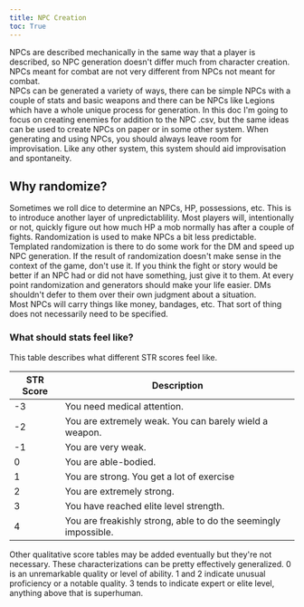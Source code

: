 ```yaml
---
title: NPC Creation
toc: True
---
```


NPCs are described mechanically in the same way that a player is described, so NPC generation doesn't differ much from character creation. NPCs meant for combat are not very different from NPCs not meant for combat.  
NPCs can be generated a variety of ways, there can be simple NPCs with a couple of stats and basic weapons and there can be NPCs like Legions which have a whole unique process for generation.
In this doc I'm going to focus on creating enemies for addition to the NPC .csv, but the same ideas can be used to create NPCs on paper or in some other system. When generating and using NPCs, you should always leave room for improvisation. Like any other system, this system should aid improvisation and spontaneity.

## Why randomize?

Sometimes we roll dice to determine an NPCs, HP, possessions, etc. This is to introduce another layer of unpredictablility. Most players will, intentionally or not, quickly figure out how much HP a mob normally has after a couple of fights. Randomization is used to make NPCs a bit less predictable. Templated randomization is there to do some work for the DM and speed up NPC generation. If the result of randomization doesn't make sense in the context of the game, don't use it. If you think the fight or story would be better if an NPC had or did not have something, just give it to them. At every point randomization and generators should make your life easier. DMs shouldn't defer to them over their own judgment about a situation.   
Most NPCs will carry things like money, bandages, etc. That sort of thing does not necessarily need to be specified.

### What should stats feel like?

This table describes what different STR scores feel like.

| STR Score | Description                                                     |
| --------- | --------------------------------------------------------------- |
| -3        | You need medical attention.                                     |
| -2        | You are extremely weak. You can barely wield a weapon.          |
| -1        | You are very weak.                                              |
| 0         | You are able-bodied.                                            |
| 1         | You are strong. You get a lot of exercise                       |
| 2         | You are extremely strong.                                       |
| 3         | You have reached elite level strength.                          |
| 4         | You are freakishly strong, able to do the seemingly impossible. |

Other qualitative score tables may be added eventually but they're not necessary. These characterizations can be pretty effectively generalized. 0 is an unremarkable quality or level of ability. 1 and 2 indicate unusual proficiency or a notable quality. 3 tends to indicate expert or elite level, anything above that is superhuman.
